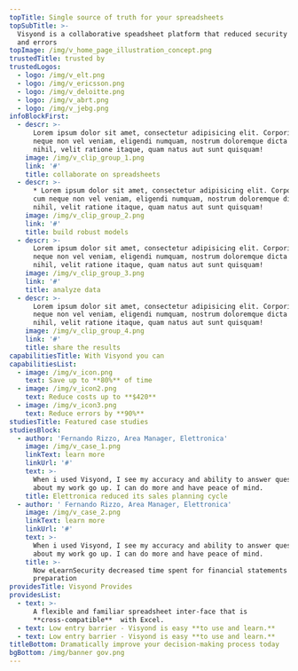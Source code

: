 ```yaml
---
topTitle: Single source of truth for your spreadsheets
topSubTitle: >-
  Visyond is a collaborative speadsheet platform that reduced security threats
  and errors
topImage: /img/v_home_page_illustration_concept.png
trustedTitle: trusted by
trustedLogos:
  - logo: /img/v_elt.png
  - logo: /img/v_ericsson.png
  - logo: /img/v_deloitte.png
  - logo: /img/v_abrt.png
  - logo: /img/v_jebg.png
infoBlockFirst:
  - descr: >-
      Lorem ipsum dolor sit amet, consectetur adipisicing elit. Corporis rem cum
      neque non vel veniam, eligendi numquam, nostrum doloremque dicta modi
      nihil, velit ratione itaque, quam natus aut sunt quisquam!
    image: /img/v_clip_group_1.png
    link: '#'
    title: collaborate on spreadsheets
  - descr: >-
      * Lorem ipsum dolor sit amet, consectetur adipisicing elit. Corporis rem
      cum neque non vel veniam, eligendi numquam, nostrum doloremque dicta modi
      nihil, velit ratione itaque, quam natus aut sunt quisquam!
    image: /img/v_clip_group_2.png
    link: '#'
    title: build robust models
  - descr: >-
      Lorem ipsum dolor sit amet, consectetur adipisicing elit. Corporis rem cum
      neque non vel veniam, eligendi numquam, nostrum doloremque dicta modi
      nihil, velit ratione itaque, quam natus aut sunt quisquam!
    image: /img/v_clip_group_3.png
    link: '#'
    title: analyze data
  - descr: >-
      Lorem ipsum dolor sit amet, consectetur adipisicing elit. Corporis rem cum
      neque non vel veniam, eligendi numquam, nostrum doloremque dicta modi
      nihil, velit ratione itaque, quam natus aut sunt quisquam!
    image: /img/v_clip_group_4.png
    link: '#'
    title: share the results
capabilitiesTitle: With Visyond you can
capabilitiesList:
  - image: /img/v_icon.png
    text: Save up to **80%** of time
  - image: /img/v_icon2.png
    text: Reduce costs up to **$420**
  - image: /img/v_icon3.png
    text: Reduce errors by **90%**
studiesTitle: Featured case studies
studiesBlock:
  - author: 'Fernando Rizzo, Area Manager, Elettronica'
    image: /img/v_case_1.png
    linkText: learn more
    linkUrl: '#'
    text: >-
      When i used Visyond, I see my accuracy and ability to answer questions
      about my work go up. I can do more and have peace of mind.
    title: Elettronica reduced its sales planning cycle
  - author: ' Fernando Rizzo, Area Manager, Elettronica'
    image: /img/v_case_2.png
    linkText: learn more
    linkUrl: '#'
    text: >-
      When i used Visyond, I see my accuracy and ability to answer questions
      about my work go up. I can do more and have peace of mind.
    title: >-
      Now eLearnSecurity decreased time spent for financial statements
      preparation
providesTitle: Visyond Provides
providesList:
  - text: >-
      A flexible and familiar spreadsheet inter-face that is
      **cross-compatible**  with Excel.
  - text: Low entry barrier - Visyond is easy **to use and learn.**
  - text: Low entry barrier - Visyond is easy **to use and learn.**
titleBottom: Dramatically improve your decision-making process today
bgBottom: /img/banner gov.png
---
```


